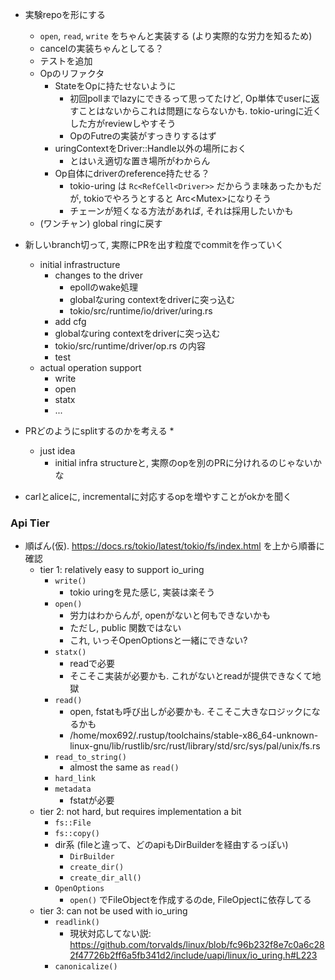 
* 実験repoを形にする
  * `open`, `read`, `write` をちゃんと実装する (より実際的な労力を知るため)
  * cancelの実装ちゃんとしてる？
  * テストを追加
  * Opのリファクタ
    * StateをOpに持たせないように
      * 初回pollまでlazyにできるって思ってたけど, Op単体でuserに返すことはないからこれは問題にならないかも. tokio-uringに近くした方がreviewしやすそう
      * OpのFutreの実装がすっきりするはず
    * uringContextをDriver::Handle以外の場所におく
      * とはいえ適切な置き場所がわからん
    * Op自体にdriverのreference持たせる？
      * tokio-uring は `Rc<RefCell<Driver>>` だからうま味あったかもだが, tokioでやろうとすると Arc<Mutex<Driver>>になりそう
      * チェーンが短くなる方法があれば, それは採用したいかも
  * (ワンチャン) global ringに戻す
* 新しいbranch切って, 実際にPRを出す粒度でcommitを作っていく
  * initial infrastructure
    * changes to the driver
      * epollのwake処理
      * globalなuring contextをdriverに突っ込む
      * tokio/src/runtime/io/driver/uring.rs
    * add cfg
    * globalなuring contextをdriverに突っ込む
    * tokio/src/runtime/driver/op.rs の内容
    * test
  * actual operation support
    * write
    * open
    * statx
    * ...
* PRどのようにsplitするのかを考える
  * 
  * just idea
    * initial infra structureと, 実際のopを別のPRに分けれるのじゃないかな

* carlとaliceに, incrementalに対応するopを増やすことがokかを聞く

### Api Tier
* 順ばん(仮). https://docs.rs/tokio/latest/tokio/fs/index.html を上から順番に確認
  * tier 1: relatively easy to support io_uring
    * `write()`
      * tokio uringを見た感じ, 実装は楽そう
    * `open()`
      * 労力はわからんが, openがないと何もできないかも
      * ただし, public 関数ではない
      * これ, いっそOpenOptionsと一緒にできない?
    * `statx()`
      * readで必要
      * そこそこ実装が必要かも. これがないとreadが提供できなくて地獄
    * `read()`
      * open, fstatも呼び出しが必要かも. そこそこ大きなロジックになるかも
      * /home/mox692/.rustup/toolchains/stable-x86_64-unknown-linux-gnu/lib/rustlib/src/rust/library/std/src/sys/pal/unix/fs.rs
    * `read_to_string()`
      * almost the same as `read()`
    * `hard_link`
    * `metadata`
      * fstatが必要
  * tier 2: not hard, but requires implementation a bit
    * `fs::File`
    * `fs::copy()`
    * dir系 (fileと違って、どのapiもDirBuilderを経由するっぽい)
      * `DirBuilder`
      * `create_dir()`
      * `create_dir_all()`
    * `OpenOptions`
      * `open()` でFileObjectを作成するのde, FileOpjectに依存してる
  * tier 3: can not be used with io_uring
    * `readlink()`
      * 現状対応してない説: https://github.com/torvalds/linux/blob/fc96b232f8e7c0a6c282f47726b2ff6a5fb341d2/include/uapi/linux/io_uring.h#L223
    * `canonicalize()`
